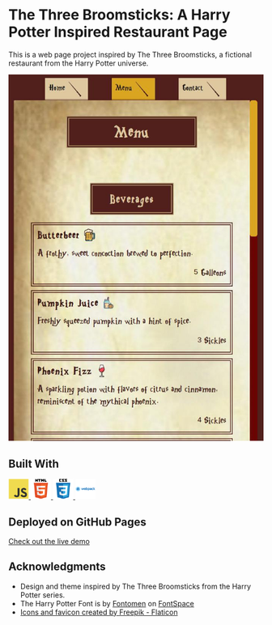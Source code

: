 # The Three Broomsticks: A Harry Potter Inspired Restaurant Page

This is a web page project inspired by The Three Broomsticks, a fictional restaurant from the Harry Potter universe.

![Menu](src/assets/images/screenshot.jpg)

## Built With
<p>
   <!-- js -->
 <a 
    href="https://www.javascript.com/" 
    target="_blank" rel="noreferrer"> 
    <img
        src="https://raw.githubusercontent.com/devicons/devicon/master/icons/javascript/javascript-original.svg"
        alt="javascript" width="40" height="40"
    /> 
 </a>
 <!-- html -->
 <a 
    href="https://www.html.com/" 
    target="_blank" rel="noreferrer"> 
    <img
        src="https://raw.githubusercontent.com/devicons/devicon/master/icons/html5/html5-original-wordmark.svg"
        alt="html" width="40" height="40"
    /> 
 </a> 
 <!-- css -->
 <a 
    href="https://www.w3schools.com/css/" 
    target="_blank" rel="noreferrer"> 
    <img
        src="https://raw.githubusercontent.com/devicons/devicon/master/icons/css3/css3-original-wordmark.svg"
        alt="css" width="40" height="40"
    /> 
 </a>
 <!-- Webpack -->
 <a 
    href="https://webpack.js.org/" 
    target="_blank" rel="noreferrer"> 
    <img
        src="https://raw.githubusercontent.com/devicons/devicon/6910f0503efdd315c8f9b858234310c06e04d9c0/icons/webpack/webpack-original-wordmark.svg"
        alt="webpack" width="40" height="40"
    /> 
 </a>
</p>

## Deployed on GitHub Pages
[Check out the live demo](https://maddily.github.io/restaurant-page/)


## Acknowledgments

* Design and theme inspired by The Three Broomsticks from the Harry Potter series.
* The Harry Potter Font is by <a href="https://www.fontspace.com/fontomen">Fontomen</a> on <a href="https://www.fontspace.com/">FontSpace</a>
* <a href="https://www.flaticon.com/free-icons/dish" title="dish icons">Icons and favicon created by Freepik - Flaticon</a>
